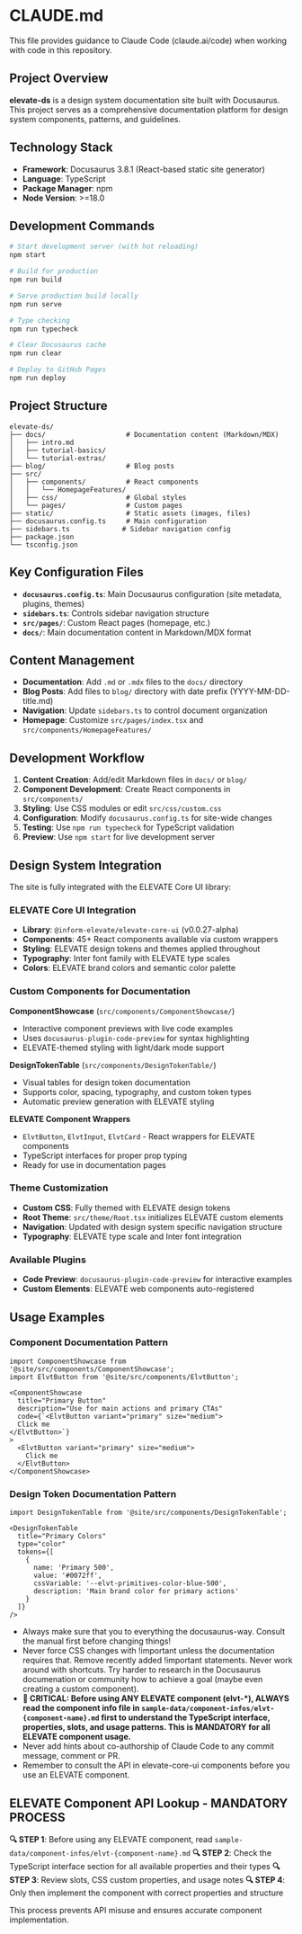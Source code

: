 # CLAUDE.md

This file provides guidance to Claude Code (claude.ai/code) when working with code in this repository.

## Project Overview

**elevate-ds** is a design system documentation site built with Docusaurus. This project serves as a comprehensive documentation platform for design system components, patterns, and guidelines.

## Technology Stack

- **Framework**: Docusaurus 3.8.1 (React-based static site generator)
- **Language**: TypeScript
- **Package Manager**: npm
- **Node Version**: >=18.0

## Development Commands

```bash
# Start development server (with hot reloading)
npm start

# Build for production
npm run build

# Serve production build locally
npm run serve

# Type checking
npm run typecheck

# Clear Docusaurus cache
npm run clear

# Deploy to GitHub Pages
npm run deploy
```

## Project Structure

```
elevate-ds/
├── docs/                    # Documentation content (Markdown/MDX)
│   ├── intro.md
│   ├── tutorial-basics/
│   └── tutorial-extras/
├── blog/                    # Blog posts
├── src/
│   ├── components/          # React components
│   │   └── HomepageFeatures/
│   ├── css/                 # Global styles
│   └── pages/               # Custom pages
├── static/                  # Static assets (images, files)
├── docusaurus.config.ts     # Main configuration
├── sidebars.ts             # Sidebar navigation config
├── package.json
└── tsconfig.json
```

## Key Configuration Files

- **`docusaurus.config.ts`**: Main Docusaurus configuration (site metadata, plugins, themes)
- **`sidebars.ts`**: Controls sidebar navigation structure
- **`src/pages/`**: Custom React pages (homepage, etc.)
- **`docs/`**: Main documentation content in Markdown/MDX format

## Content Management

- **Documentation**: Add `.md` or `.mdx` files to the `docs/` directory
- **Blog Posts**: Add files to `blog/` directory with date prefix (YYYY-MM-DD-title.md)
- **Navigation**: Update `sidebars.ts` to control document organization
- **Homepage**: Customize `src/pages/index.tsx` and `src/components/HomepageFeatures/`

## Development Workflow

1. **Content Creation**: Add/edit Markdown files in `docs/` or `blog/`
2. **Component Development**: Create React components in `src/components/`
3. **Styling**: Use CSS modules or edit `src/css/custom.css`
4. **Configuration**: Modify `docusaurus.config.ts` for site-wide changes
5. **Testing**: Use `npm run typecheck` for TypeScript validation
6. **Preview**: Use `npm start` for live development server

## Design System Integration

The site is fully integrated with the ELEVATE Core UI library:

### ELEVATE Core UI Integration
- **Library**: `@inform-elevate/elevate-core-ui` (v0.0.27-alpha)
- **Components**: 45+ React components available via custom wrappers
- **Styling**: ELEVATE design tokens and themes applied throughout
- **Typography**: Inter font family with ELEVATE type scales
- **Colors**: ELEVATE brand colors and semantic color palette

### Custom Components for Documentation

**ComponentShowcase** (`src/components/ComponentShowcase/`)
- Interactive component previews with live code examples
- Uses `docusaurus-plugin-code-preview` for syntax highlighting
- ELEVATE-themed styling with light/dark mode support

**DesignTokenTable** (`src/components/DesignTokenTable/`)
- Visual tables for design token documentation
- Supports color, spacing, typography, and custom token types
- Automatic preview generation with ELEVATE styling

**ELEVATE Component Wrappers**
- `ElvtButton`, `ElvtInput`, `ElvtCard` - React wrappers for ELEVATE components
- TypeScript interfaces for proper prop typing
- Ready for use in documentation pages

### Theme Customization
- **Custom CSS**: Fully themed with ELEVATE design tokens
- **Root Theme**: `src/theme/Root.tsx` initializes ELEVATE custom elements
- **Navigation**: Updated with design system specific navigation structure
- **Typography**: ELEVATE type scale and Inter font integration

### Available Plugins
- **Code Preview**: `docusaurus-plugin-code-preview` for interactive examples
- **Custom Elements**: ELEVATE web components auto-registered

## Usage Examples

### Component Documentation Pattern
```tsx
import ComponentShowcase from '@site/src/components/ComponentShowcase';
import ElvtButton from '@site/src/components/ElvtButton';

<ComponentShowcase
  title="Primary Button"
  description="Use for main actions and primary CTAs"
  code={`<ElvtButton variant="primary" size="medium">
  Click me
</ElvtButton>`}
>
  <ElvtButton variant="primary" size="medium">
    Click me
  </ElvtButton>
</ComponentShowcase>
```

### Design Token Documentation Pattern
```tsx
import DesignTokenTable from '@site/src/components/DesignTokenTable';

<DesignTokenTable
  title="Primary Colors"
  type="color"
  tokens={[
    {
      name: 'Primary 500',
      value: '#0072ff',
      cssVariable: '--elvt-primitives-color-blue-500',
      description: 'Main brand color for primary actions'
    }
  ]}
/>
```
- Always make sure that you to everything the docusaurus-way. Consult the manual first before changing things!
- Never force CSS changes with !important unless the documentation requires that. Remove recently added !important statements. Never work around with shortcuts. Try harder to research in the Docusaurus documenation or community how to achieve a goal (maybe even creating a custom component).
- **🚨 CRITICAL: Before using ANY ELEVATE component (elvt-*), ALWAYS read the component info file in `sample-data/component-infos/elvt-{component-name}.md` first to understand the TypeScript interface, properties, slots, and usage patterns. This is MANDATORY for all ELEVATE component usage.**
- Never add hints about co-authorship of Claude Code to any commit message, comment or PR.
- Remember to consult the API in elevate-core-ui components before you use an ELEVATE component.

## ELEVATE Component API Lookup - MANDATORY PROCESS
**🔍 STEP 1**: Before using any ELEVATE component, read `sample-data/component-infos/elvt-{component-name}.md`
**🔍 STEP 2**: Check the TypeScript interface section for all available properties and their types
**🔍 STEP 3**: Review slots, CSS custom properties, and usage notes
**🔍 STEP 4**: Only then implement the component with correct properties and structure

This process prevents API misuse and ensures accurate component implementation.